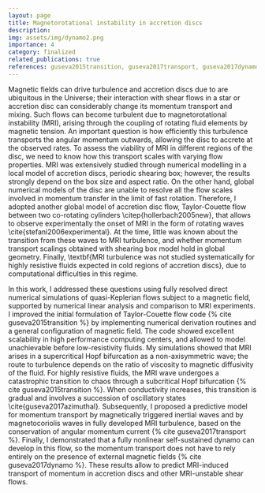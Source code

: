 ```yaml
---
layout: page
title: Magnetorotational instability in accretion discs
description: 
img: assets/img/dynamo2.png
importance: 4
category: finalized
related_publications: true
references: guseva2015transition, guseva2017transport, guseva2017dynamo
---
```


Magnetic fields can drive turbulence and accretion discs due to  are ubiquitous in the Universe; their interaction with shear flows in a star or accretion disc can considerably change its momentum transport and mixing. Such flows can become turbulent due to 
magnetorotational instability (MRI), arising through the coupling of rotating fluid elements by magnetic tension. An important question is how efficiently this turbulence transports the angular momentum outwards, allowing the disc to accrete at the observed rates. To assess the viability of MRI in different regions of the disc, we need to know how this transport scales with varying flow properties. MRI was extensively studied through numerical modelling in a local model of accretion discs, periodic shearing box; however, the results strongly depend on the box size and aspect ratio. On the other hand, global numerical models of the disc are unable to resolve all the flow scales involved in momentum transfer in the limit of fast rotation. Therefore, I adopted another global model of accretion disc flow, Taylor-Couette flow between two co-rotating cylinders \citep{hollerbach2005new}, that allows to observe experimentally the onset of MRI in the form of rotating waves \cite{stefani2006experimental}. At the time, little was known about the transition from these waves to MRI turbulence, and whether momentum transport scalings obtained with shearing box model hold in global geometry. Finally, \textbf{MRI turbulence was not studied systematically for highly resistive fluids expected in cold regions of accretion discs}, due to computational difficulties in this regime.


In this work, I addressed these questions using fully resolved direct numerical simulations of quasi-Keplerian  flows subject to a magnetic field, supported by numerical linear analysis and comparison to MRI experiments. I improved the initial formulation of Taylor-Couette flow code  {% cite guseva2015transition %} by implementing numerical derivation routines and a general configuration of magnetic field. The code showed excellent scalability in high performance computing centers, and allowed to model unachievable before low-resistivity fluids.  My simulations showed that MRI arises in a supercritical Hopf bifurcation as a non-axisymmetric wave; the route to turbulence depends on the ratio of viscosity to magnetic diffusivity of the fluid. For highly resistive fluids, the MRI wave undergoes a catastrophic transition to chaos through a subcritical Hopf bifurcation  {% cite guseva2015transition %}. When conductivity increases, this transition is gradual and involves a succession of oscillatory  states \cite{guseva2017azimuthal}. Subsequently, I proposed a predictive model for momentum transport by magnetically triggered inertial waves and by magnetocoriolis waves in fully developed MRI turbulence, based on the conservation of angular momentum current {% cite guseva2017transport %}. Finally, I demonstrated that a fully nonlinear self-sustained dynamo can develop in this flow, so the momentum transport does not have to rely entirely on the presence of external magnetic fields {% cite guseva2017dynamo %}. These results allow to predict MRI-induced transport of momentum  in accretion discs and  other MRI-unstable shear flows. 
